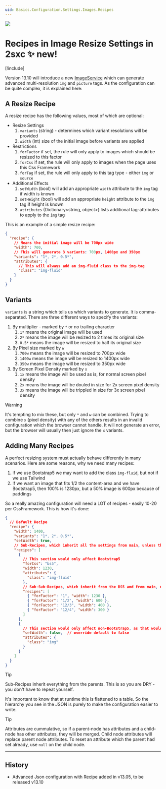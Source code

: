 ```yaml
---
uid: Basics.Configuration.Settings.Images.Recipes
---
```


<img src="~/assets/features/settings-stack.svg" class="feature">

# Recipes in Image Resize Settings in 2sxc ✨ new!

[!include[](~/basics/stack/_shared-float-summary.md)]
<style>.context-box-summary .data-configuration { visibility: visible; }</style>

Version 13.10 will introduce a new [ImageService](xref:ToSic.Sxc.Services.IImageService) 
which can generate advanced multi-resolution `img` and `picture` tags. 
As the configuration can be quite complex, it is explained here:

## A Resize Recipe

A resize recipe has the following values, most of which are optional:

* Resize Settings
    1. `variants` (string) - determines which variant resolutions will be provided
    1. `width` (int) size of the initial image before variants are applied
* Restrictions
    1. `forFactor` if set, the rule will only apply to images which should be resized to this factor
    1. `forCss` if set, the rule will only apply to images when the page uses this Css Framework
    1. `forTag` if set, the rule will only apply to this tag type - either `img` or `source`
* Additional Effects
    1. `setWidth` (bool) will add an appropriate `width` attribute to the `img` tag if width is known
    1. `setHeight` (bool) will add an appropriate `height` attribute to the `img` tag if height is known
    1. `attributes` (Dictionary<string, object>) lists additional tag-attributes to apply to the `img` tag

This is an example of a simple resize recipe:

```json
{
  "recipe": {
    // Means the initial image will be 700px wide
    "width": 700,
    // This will generate 3 variants: 700px, 1400px and 350px
    "variants": "1*, 2*, 0.5*",
    "attributes": {
      // This will always add an img-fluid class to the img-tag
      "class": "img-fluid"
    }
  }
}
```


## Variants

`variants` is a string which tells us which variants to generate. 
It is comma-separated. 
There are three different ways to specify the variants:

1. By multiplier - marked by `*` or no trailing character
    1. `1*` means the original image will be used
    1. `2*` means the image will be resized to 2 times its original size
    1. `0.5*` means the image will be resized to half its original size
1. By Pixel size marked by `w`
    1. `700w` means the image will be resized to 700px wide
    1. `1400w` means the image will be resized to 1400px wide
    1. `350w` means the image will be resized to 350px wide
1. By Screen Pixel Density marked by `x`
    1. `1x` means the image will be used as is, for normal screen pixel density
    1. `2x` means the image will be douled in size for 2x screen pixel density
    1. `3x` means the image will be trippled in size for 3x screen pixel density

> [!WARNING]
> It's tempting to mix these, but only `*` and `w` can be combined. 
> Trying to combine `x` (pixel density) with any of the others results in an invalid configuration which the browser cannot handle.
> It will not generate an error, but the browser will usually then just ignore the `x` variants.


## Adding Many Recipes

A perfect resizing system must actually behave differently in many scenarios. 
Here are some reasons, why we need many recipes:

1. If we use Bootstrap5 we may want to add the class `img-fluid`, but not if we use Tailwind
1. If we want an image that fits 1/2 the content-area and we have Bootstrap5, then 100% is 1230px, but a 50% image is 600px because of paddings

So a really amazing configuration will need a LOT of recipes - easily 10-20 per CssFramework.
This is how it's done:

```json
{
  // Default Recipe
  "recipe": {
    "width": 1400,
    "variants": "1*, 2*, 0.5*",
    "setWidth": true,
    // Sub-Recipes, which inherit all the settings from main, unless they override it
    "recipes": [
      {
        // This section would only affect Bootstrap5
        "forCss": "bs5",
        "width": 1230,
        "attributes": {
          "class": "img-fluid"
        },
        // Sub-Sub-Recipes, which inherit from the BS5 and from main, unless they override it
        "recipes": [
          { "forFactor": "1", "width": 1230 },
          { "forFactor": "1/2", "width": 600 },
          { "forFactor": "12/3", "width": 400 },
          { "forFactor": "12/4", "width": 300 }
        ]
      },
      {
        // This section would only affect non-Bootstrap5, as that would match first
        "setWidth": false,  // override default to false
        "attributes": {
          "class": "img"
        }
      }
    ]
  }
}
```

> [!TIP]
> Sub-Recipes inherit everything from the parents.
> This is so you are DRY - you don't have to repeat yourself.
> 
> It's important to know that at runtime this is flattened to a table.
> So the hierarchy you see in the JSON is purely to make the configuration easier to write.

> [!TIP]
> Attributes are cummulative, so if a parent-node has attributes and a child-node has other attributes, 
> they will be merged. 
> Child node attributes will replace parent node attributes.
> To reset an attribute which the parent had set already, use `null` on the child node.

---

## History

* Advanced Json configuration with Recipe added in v13.05, to be released v13.10